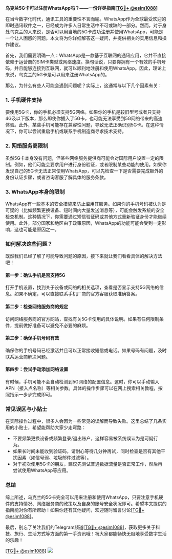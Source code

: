 **乌克兰5G卡可以注册WhatsApp吗？——一份详尽指南[[TG💪+ @esim1088](https://t.me/s/esim1088)]**

在当今数字化时代，通讯工具的重要性不言而喻。WhatsApp作为全球最受欢迎的即时通讯软件之一，已经成为许多人日常生活中不可或缺的一部分。然而，对于身处乌克兰的人来说，是否可以用当地的5G卡成功注册并使用WhatsApp，可能是一个让人困惑的问题。本文将为你详细解答这一疑问，并提供相关的实用信息和操作建议。

首先，我们需要明确一点：WhatsApp是一款基于互联网的通讯应用，它并不直接依赖于运营商的SIM卡类型或网络速度。换句话说，只要你拥有一个有效的手机号码，并且能够连接到互联网，就可以顺利地注册和使用WhatsApp。因此，理论上来说，乌克兰的5G卡是可以用来注册WhatsApp的。

那么，为什么有些人可能会遇到问题呢？实际上，这通常与以下几个因素有关：

### **1. 手机硬件支持**
要使用5G卡，你的手机必须支持5G网络。如果你的手机是较旧型号或者只支持4G及以下版本，那么即使你插入了5G卡，也可能无法享受到5G网络带来的高速体验。此外，某些手机可能存在兼容性问题，导致无法正确识别5G卡。在这种情况下，你可以尝试重启手机或联系手机制造商寻求技术支持。

### **2. 网络服务商限制**
虽然5G卡本身没有问题，但某些网络服务提供商可能会对国际用户设置一定的限制。例如，他们可能会要求用户进行身份验证，或者限制某些功能的使用。如果你发现自己的5G卡无法正常使用WhatsApp，可以先检查一下是否需要完成额外的身份认证步骤，或者咨询客服了解具体的服务条款。

### **3. WhatsApp本身的限制**
WhatsApp有一些基本的安全措施来防止滥用其服务。如果你的手机号码被认为是可疑的（比如频繁更换设备、短时间内大量发送消息等），可能会触发系统的安全检查机制。这种情况下，你需要通过短信验证码或其他方式重新验证身份才能继续使用。此外，部分国家和地区由于政策原因，WhatsApp的功能可能会受到一定影响，这也可能是原因之一。

### **如何解决这些问题？**

既然我们已经了解了可能导致问题的原因，接下来就让我们看看具体的解决方法吧！

#### **第一步：确认手机是否支持5G**
打开手机设置，找到关于设备或网络的相关选项，查看是否显示支持5G网络的信息。如果不确定，可以直接联系手机厂商的官方客服获取准确答案。

#### **第二步：检查网络服务商的规定**
访问网络服务商的官方网站，查找有关5G卡使用的具体说明。如果有任何限制条件，提前做好准备可以避免不必要的麻烦。

#### **第三步：确保手机号码有效**
确保你的手机号码已经激活并且可以正常接收短信或电话。如果号码有问题，及时联系运营商解决问题。

#### **第四步：尝试手动添加网络设置**
有时候，手机可能不会自动检测到5G网络的配置信息。这时，你可以手动输入APN（接入点名称）等相关参数。具体的操作步骤可以在网上搜索相关教程，按照指示一步步完成即可。

### **常见误区与小贴士**

在实际操作过程中，很多人会因为一些常见的误解而导致失败。这里总结了几条实用的小贴士，希望能帮助大家少走弯路：

- 不要频繁更换设备或频繁登录/退出账户，这样容易被系统误认为是可疑行为。
- 如果长时间未能收到验证码，请耐心等待几分钟再试，同时检查是否有其他干扰因素（如信号弱、垃圾邮件过滤等）。
- 对于初次使用5G卡的朋友，建议先测试普通数据流量是否正常工作，然后再尝试使用WhatsApp等应用。

### **总结**

综上所述，乌克兰的5G卡完全可以用来注册和使用WhatsApp，只要注意手机硬件的支持情况、网络服务商的政策以及自身的账号安全状况即可。希望本文提供的指南能对你有所帮助！如果你还有其他疑问，欢迎随时留言讨论[[TG💪+ @esim1088](https://t.me/s/esim1088)]。

最后，别忘了关注我们的Telegram频道[[TG💪+ @esim1088](https://t.me/s/esim1088)]，获取更多关于科技、旅行、生活方式等方面的第一手资讯哦！祝大家都能畅快无阻地享受数字生活的乐趣！

[[TG💪+ @esim1088](https://t.me/s/esim1088)] ![](https://i.postimg.cc/4NQfJmqS/Snipaste-2025-05-13-00-14-12.png)